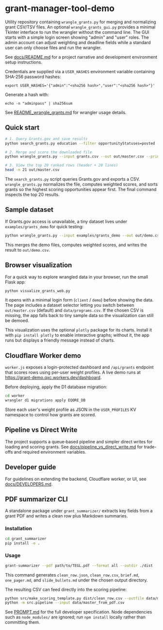 # grant-manager-tool-demo

Utility repository containing `wrangle_grants.py` for merging and normalizing grant CSV/TSV files.
An optional `wrangle_grants_gui.py` provides a minimal Tkinter interface to run the wrangler without the command line.
The GUI starts with a simple login screen showing "admin" and "user" roles. The admin account can adjust weighting and deadline fields while a standard user can only choose files and run the wrangler.

See [docs/README.md](docs/README.md) for a project narrative and development environment setup instructions.

Credentials are supplied via a `USER_HASHES` environment variable containing SHA-256 password hashes:

```
export USER_HASHES='{"admin":"<sha256 hash>","user":"<sha256 hash>"}'
```

Generate a hash with:

```
echo -n "adminpass" | sha256sum
```

See [README_wrangle_grants.md](README_wrangle_grants.md) for wrangler usage details.

## Quick start

```bash
# 1. Query Grants.gov and save results
python search_grants.py education --filter opportunityStatuses=posted --output grants.csv

# 2. Merge and score the downloaded file
python wrangle_grants.py --input grants.csv --out out/master.csv --print-summary

# 3. View the top 20 ranked rows (header + 20 lines)
head -n 21 out/master.csv
```

The `search_grants.py` script queries Grants.gov and exports a CSV. `wrangle_grants.py`
normalizes the file, computes weighted scores, and sorts grants so the highest
scoring opportunities appear first. The final command inspects the top 20 results.

## Sample dataset

If Grants.gov access is unavailable, a tiny dataset lives under
`examples/grants_demo` for quick testing:

```bash
python wrangle_grants.py --input examples/grants_demo --out out/demo.csv --print-summary
```

This merges the demo files, computes weighted scores, and writes the result to
`out/demo.csv`.

## Browser visualization

For a quick way to explore wrangled data in your browser, run the small Flask
app:

```bash
python visualize_grants_web.py
```
It opens with a minimal login form (`client` / `demo`) before showing the data.
The page includes a dataset selector letting you switch between
`out/master.csv` (default) and `data/programs.csv`. If the chosen CSV is
missing, the app falls back to tiny sample data so the visualization can still
be demoed.

This visualization uses the optional `plotly` package for its charts. Install it
with `pip install plotly` to enable interactive graphs; without it, the app
runs but displays a friendly message instead of charts.

## Cloudflare Worker demo

`worker.js` exposes a login-protected dashboard and `/api/grants` endpoint that scores rows using per-user weight profiles. A live demo runs at <https://grant-demo.qxc.workers.dev/dashboard>.

Before deploying, apply the D1 database migration:

```bash
cd worker
wrangler d1 migrations apply EQORE_DB
```

Store each user's weight profile as JSON in the `USER_PROFILES` KV namespace to control how grants are scored.

## Pipeline vs Direct Write

The project supports a queue‑based pipeline and simpler direct writes for loading and scoring grants. See [docs/pipeline_vs_direct_write.md](docs/pipeline_vs_direct_write.md) for trade-offs and required environment variables.

## Developer guide

For guidelines on extending the backend, Cloudflare worker, or UI, see
[docs/DEVELOPERS.md](docs/DEVELOPERS.md).

## PDF summarizer CLI

A standalone package under `grant_summarizer/` extracts key fields from a grant PDF and writes a clean row plus Markdown summaries.

### Installation

```bash
cd grant_summarizer
pip install -e .
```

### Usage

```bash
grant-summarizer --pdf path/to/TEGL.pdf --format all --outdir ./dist
```

This command generates `clean_row.json`, `clean_row.csv`, `brief.md`, `one_pager.md`, and `slide_bullets.md` under the chosen output directory.

The resulting CSV can feed directly into the scoring pipeline:

```bash
python src/make_scoring_template.py dist/clean_row.csv --outfile data/master_from_pdf.csv
python -m src.pipeline --input data/master_from_pdf.csv
```

See [PROMPT.md](PROMPT.md) for the full developer specification. Node dependencies such as `node_modules/` are ignored; run `npm install` locally rather than committing them.
